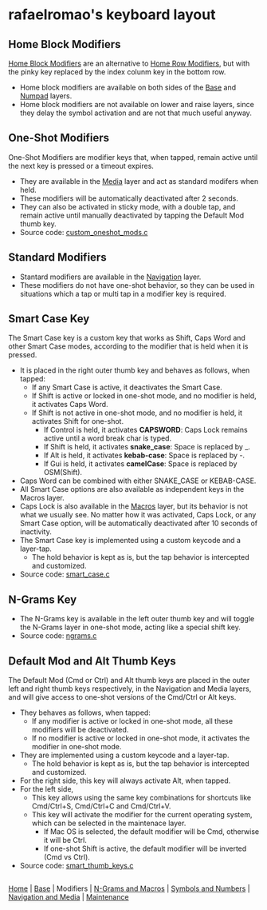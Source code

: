 # rafaelromao's keyboard layout

## Home Block Modifiers

[Home Block Modifiers](https://precondition.github.io/home-row-mods#alternative-home-row-mods-layout) are an alternative to [Home Row Modifiers](https://precondition.github.io/home-row-mods), but with the pinky key replaced by the index colunm key in the bottom row.

- Home block modifiers are available on both sides of the [Base](base.md) and [Numpad](symbols.md#numpad-layer) layers.
- Home block modifiers are not available on lower and raise layers, since they delay the symbol activation and are not that much useful anyway.

## One-Shot Modifiers

One-Shot Modifiers are modifier keys that, when tapped, remain active until the next key is pressed or a timeout expires. 
- They are available in the [Media](navigation.md#media) layer and act as standard modifers when held.
- These modifiers will be automatically deactivated after 2 seconds. 
- They can also be activated in sticky mode, with a double tap, and remain active until manually deactivated by tapping the Default Mod thumb key.
- Source code: [custom_oneshot_mods.c](../src/qmk/users/rafaelromao/features/custom_oneshot_mods.c)

## Standard Modifiers

- Stantard modifiers are available in the [Navigation](navigation.md#navigation) layer.
- These modifiers do not have one-shot behavior, so they can be used in situations which a tap or multi tap in a modifier key is required.

## Smart Case Key 

The Smart Case key is a custom key that works as Shift, Caps Word and other Smart Case modes, according to the modifier that is held when it is pressed.
- It is placed in the right outer thumb key and behaves as follows, when tapped:
    - If any Smart Case is active, it deactivates the Smart Case.
    - If Shift is active or locked in one-shot mode, and no modifier is held, it activates Caps Word.
    - If Shift is not active in one-shot mode, and no modifier is held, it activates Shift for one-shot.
        - If Control is held, it activates **CAPSWORD**: Caps Lock remains active until a word break char is typed.
        - If Shift is held, it activates **snake_case**: Space is replaced by _.
        - If Alt is held, it activates **kebab-case**: Space is replaced by -.
        - If Gui is held, it activates **camelCase**: Space is replaced by OSM(Shift).
- Caps Word can be combined with either SNAKE_CASE or KEBAB-CASE.
- All Smart Case options are also available as independent keys in the Macros layer.
- Caps Lock is also available in the [Macros](macros.md) layer, but its behavior is not what we usually see. No matter how it was activated, Caps Lock, or any Smart Case option, will be automatically deactivated after 10 seconds of inactivity.
- The Smart Case key is implemented using a custom keycode and a layer-tap.
    - The hold behavior is kept as is, but the tap behavior is intercepted and customized.
- Source code: [smart_case.c](../src/qmk/users/rafaelromao/features/smart_case.c)

## N-Grams Key
- The N-Grams key is available in the left outer thumb key and will toggle the N-Grams layer in one-shot mode, acting like a special shift key.
- Source code: [ngrams.c](../src/qmk/users/rafaelromao/features/ngrams.c)

## Default Mod and Alt Thumb Keys

The Default Mod (Cmd or Ctrl) and Alt thumb keys are placed in the outer left and right thumb keys respectively, in the Navigation and Media layers, and will give access to one-shot versions of the Cmd/Ctrl or Alt keys.
- They behaves as follows, when tapped:
    - If any modifier is active or locked in one-shot mode, all these modifiers will be deactivated.
    - If no modifier is active or locked in one-shot mode, it activates the modifier in one-shot mode.
- They are implemented using a custom keycode and a layer-tap.
    - The hold behavior is kept as is, but the tap behavior is intercepted and customized.
- For the right side, this key will always activate Alt, when tapped.
- For the left side,
    - This key allows using the same key combinations for shortcuts like Cmd/Ctrl+S, Cmd/Ctrl+C and Cmd/Ctrl+V.
    - This key will activate the modifier for the current operating system, which can be selected in the maintenace layer.
        - If Mac OS is selected, the default modifier will be Cmd, otherwise it will be Ctrl.
        - If one-shot Shift is active, the default modifier will be inverted (Cmd vs Ctrl).
- Source code: [smart_thumb_keys.c](../src/qmk/users/rafaelromao/features/smart_thumb_keys.c)

##
[Home](../readme.md) | 
[Base](base.md) |
Modifiers |
[N-Grams and Macros](macros.md) |
[Symbols and Numbers](symbols.md) |
[Navigation and Media](navigation.md) |
[Maintenance](maintenance.md)
